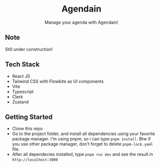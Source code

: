 <div align="center">
  <h1>Agendain</h1>
  <p>Manage your agenda with Agendain!</p>
</div>

## Note

Still under construction!

## Tech Stack

- React JS
- Tailwind CSS with Flowbite as UI components
- Vite
- Typescript
- Clerk
- Zustand

## Getting Started

- Clone this repo
- Go to the project folder, and install all dependencies using your favorite package manager. I'm using pnpm, so i can type `pnpm install`. Btw if you use other package manager, don't forget to delete `pnpm-lock.yaml` file.
- After all dependecies installed, type `pnpm run dev` and see the result in `http://localhost:3000`
